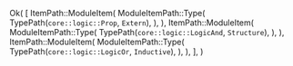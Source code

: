 Ok(
    [
        ItemPath::ModuleItem(
            ModuleItemPath::Type(
                TypePath(`core::logic::Prop`, `Extern`),
            ),
        ),
        ItemPath::ModuleItem(
            ModuleItemPath::Type(
                TypePath(`core::logic::LogicAnd`, `Structure`),
            ),
        ),
        ItemPath::ModuleItem(
            ModuleItemPath::Type(
                TypePath(`core::logic::LogicOr`, `Inductive`),
            ),
        ),
    ],
)